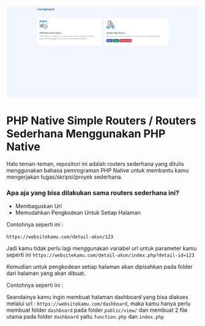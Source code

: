 [![Header](https://raw.githubusercontent.com/mdodeep/mdodeep/main/img-simple-router-mdodeep-2.png "Header")](https://mdody.com/)


# PHP Native Simple Routers / Routers Sederhana Menggunakan PHP Native 
 
<p>Halo teman-teman, repositori ini adalah routers sederhana yang ditulis menggunakan bahasa pemrograman PHP Native untuk membantu kamu mengerjakan tugas/skripsi/proyek sederhana.</p>

<h3>Apa aja yang bisa dilakukan sama routers sederhana ini?</h3>
<ul>
 <li>Membaguskan Url</li>
 <li>Memudahkan Pengkodean Untuk Setiap Halaman</li>
</ul>
<p>Contohnya seperti ini :</p>
<p><code>https://websitekamu.com/detail-akun/123</code></p>
<p>Jadi kamu tidak perlu lagi menggunakan variabel url untuk parameter kamu seperti ini <code>https://websitekamu.com/detail-akun/index.php?detail-id=123</code></p>

<p>Kemudian untuk pengkodean setiap halaman akan dipisahkan pada folder dari halaman yang akan dibuat.</p>
<p>Contohnya seperti ini :</p>
<p>Seandainya kamu ingin membuat halaman dashboard yang bisa diakses melalui url : <code>https://websitekamu.com/dashboard</code>, maka kamu hanya perlu membuat folder <code>dashboard</code> pada folder <code>public/view/</code> dan membuat 2 file utama pada folder <code>dashboard</code> yaitu <code>function.php</code> dan <code>index.php</code></p>
